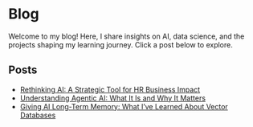 # Blog

Welcome to my blog! Here, I share insights on AI, data science, and the projects shaping my learning journey. Click a post below to explore.

## Posts

- [Rethinking AI: A Strategic Tool for HR Business Impact](posts/post1.md)
- [Understanding Agentic AI: What It Is and Why It Matters](posts/post2.md)
- [Giving AI Long-Term Memory: What I’ve Learned About Vector Databases](posts/post3.md)